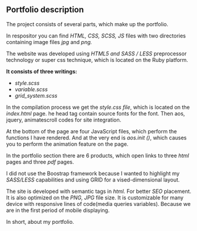 <h2>Portfolio description</h2>

The project consists of several parts,
which make up the portfolio.

In respositor you can find <em>HTML, CSS, SCSS, JS</em> files
with two directories containing image files <em>jpg</em> and <em>png.</em>

The website was developed using <em>HTML5 and SASS / LESS</em> preprocessor technology
or super css technique, which is located on the Ruby platform.
 
 <strong>It consists of three writings:</strong>
- <em>style.scss</em>
- <em>variable.scss</em>
- <em>grid_system.scss</em>

In the compilation process we get the <em>style.css file</em>,
which is located on the <em>index.html</em> page.
he head tag contain source fonts for the font.
Then aos, jquery, animatescroll codes for site integration.

At the bottom of the page are four JavaScript files,
which perform the functions I have rendered.
And at the very end is <em>aos.init ()</em>,
which causes you to perform the animation feature on the page.

In the portfolio section there are 6 products,
which open links to three <em>html</em> pages and three <em>pdf</em> pages.

I did not use the Boostrap framework because I wanted to highlight my <em>SASS/LESS</em> capabilities
and using GRID for a vised-dimensional layout.

The site is developed with semantic tags in <em>html.</em>
For better <em>SEO</em> placement. It is also optimized on the <em>PNG, JPG</em> file size.
It is customizable for many device with responsive lines of code(media queries variables).
Because we are in the first period of mobile displaying.

In short, about my portfolio.
